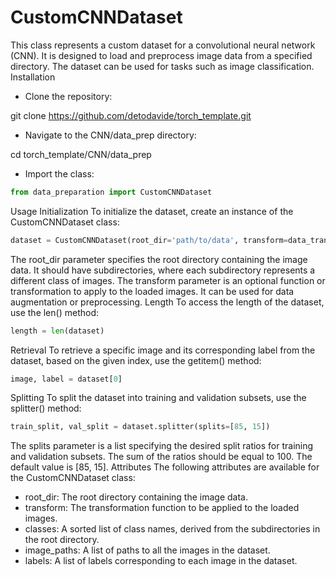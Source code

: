 # CustomCNNDataset

This class represents a custom dataset for a convolutional neural network (CNN). It is designed to load and preprocess image data from a specified directory. The dataset can be used for tasks such as image classification.
Installation

- Clone the repository:

git clone https://github.com/detodavide/torch_template.git

- Navigate to the CNN/data_prep directory:

cd torch_template/CNN/data_prep

- Import the class:

```python
from data_preparation import CustomCNNDataset
```

Usage
Initialization
To initialize the dataset, create an instance of the CustomCNNDataset class:

```python
dataset = CustomCNNDataset(root_dir='path/to/data', transform=data_transform)
```

The root_dir parameter specifies the root directory containing the image data. It should have subdirectories, where each subdirectory represents a different class of images. The transform parameter is an optional function or transformation to apply to the loaded images. It can be used for data augmentation or preprocessing.
Length
To access the length of the dataset, use the len() method:

```python
length = len(dataset)
```

Retrieval
To retrieve a specific image and its corresponding label from the dataset, based on the given index, use the getitem() method:

```python
image, label = dataset[0]
```

Splitting
To split the dataset into training and validation subsets, use the splitter() method:

```python
train_split, val_split = dataset.splitter(splits=[85, 15])
```

The splits parameter is a list specifying the desired split ratios for training and validation subsets. The sum of the ratios should be equal to 100. The default value is [85, 15].
Attributes
The following attributes are available for the CustomCNNDataset class:

- root_dir: The root directory containing the image data.
- transform: The transformation function to be applied to the loaded images.
- classes: A sorted list of class names, derived from the subdirectories in the root directory.
- image_paths: A list of paths to all the images in the dataset.
- labels: A list of labels corresponding to each image in the dataset.
